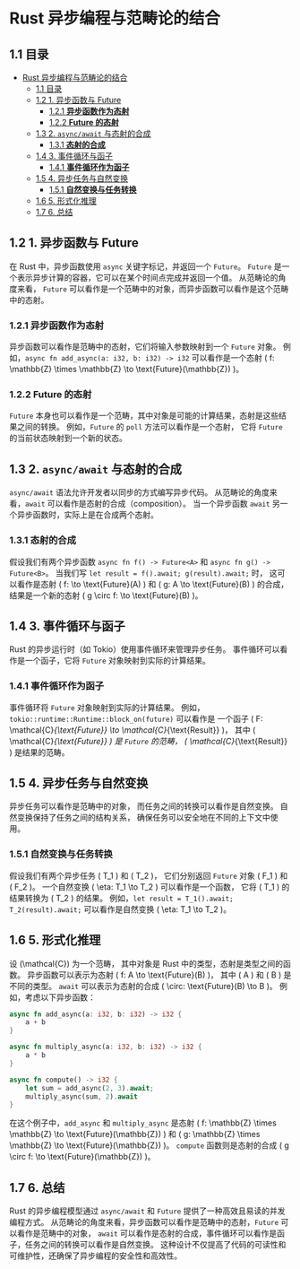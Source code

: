 # Rust 异步编程与范畴论的结合

## 1.1 目录

- [Rust 异步编程与范畴论的结合](#rust-异步编程与范畴论的结合)
  - [1.1 目录](#11-目录)
  - [1.2 1. 异步函数与 Future](#12-1-异步函数与-future)
    - [1.2.1 **异步函数作为态射**](#121-异步函数作为态射)
    - [1.2.2 **Future 的态射**](#122-future-的态射)
  - [1.3 2. `async/await` 与态射的合成](#13-2-asyncawait-与态射的合成)
    - [1.3.1 **态射的合成**](#131-态射的合成)
  - [1.4 3. 事件循环与函子](#14-3-事件循环与函子)
    - [1.4.1 **事件循环作为函子**](#141-事件循环作为函子)
  - [1.5 4. 异步任务与自然变换](#15-4-异步任务与自然变换)
    - [1.5.1 **自然变换与任务转换**](#151-自然变换与任务转换)
  - [1.6 5. 形式化推理](#16-5-形式化推理)
  - [1.7 6. 总结](#17-6-总结)

## 1.2 1. 异步函数与 Future

在 Rust 中，异步函数使用 `async` 关键字标记，并返回一个 `Future`。
`Future` 是一个表示异步计算的容器，它可以在某个时间点完成并返回一个值。
从范畴论的角度来看，
`Future` 可以看作是一个范畴中的对象，而异步函数可以看作是这个范畴中的态射。

### 1.2.1 **异步函数作为态射**

异步函数可以看作是范畴中的态射，它们将输入参数映射到一个 `Future` 对象。
例如，`async fn add_async(a: i32, b: i32) -> i32`
可以看作是一个态射 \( f: \mathbb{Z} \times \mathbb{Z} \to \text{Future}(\mathbb{Z}) \)。

### 1.2.2 **Future 的态射**

`Future` 本身也可以看作是一个范畴，其中对象是可能的计算结果，态射是这些结果之间的转换。
例如，`Future` 的 `poll` 方法可以看作是一个态射，
它将 `Future` 的当前状态映射到一个新的状态。

## 1.3 2. `async/await` 与态射的合成

`async/await` 语法允许开发者以同步的方式编写异步代码。
从范畴论的角度来看，`await` 可以看作是态射的合成（composition）。
当一个异步函数 `await` 另一个异步函数时，实际上是在合成两个态射。

### 1.3.1 **态射的合成**

假设我们有两个异步函数 `async fn f() -> Future<A>` 和 `async fn g() -> Future<B>`。
当我们写 `let result = f().await; g(result).await;` 时，
这可以看作是态射 \( f: \to \text{Future}(A) \) 和
\( g: A \to \text{Future}(B) \) 的合成，
结果是一个新的态射 \( g \circ f: \to \text{Future}(B) \)。

## 1.4 3. 事件循环与函子

Rust 的异步运行时（如 Tokio）使用事件循环来管理异步任务。
事件循环可以看作是一个函子，它将 `Future` 对象映射到实际的计算结果。

### 1.4.1 **事件循环作为函子**

事件循环将 `Future` 对象映射到实际的计算结果。
例如，`tokio::runtime::Runtime::block_on(future)`
可以看作是
一个函子 \( F: \mathcal{C}_{\text{Future}} \to \mathcal{C}_{\text{Result}} \)，
其中 \( \mathcal{C}_{\text{Future}} \) 是 `Future` 的范畴，
\( \mathcal{C}_{\text{Result}} \) 是结果的范畴。

## 1.5 4. 异步任务与自然变换

异步任务可以看作是范畴中的对象，
而任务之间的转换可以看作是自然变换。
自然变换保持了任务之间的结构关系，
确保任务可以安全地在不同的上下文中使用。

### 1.5.1 **自然变换与任务转换**

假设我们有两个异步任务 \( T_1 \) 和 \( T_2 \)，
它们分别返回 `Future` 对象 \( F_1 \) 和 \( F_2 \)。
一个自然变换 \( \eta: T_1 \to T_2 \) 可以看作是一个函数，
它将 \( T_1 \) 的结果转换为 \( T_2 \) 的结果。
例如，`let result = T_1().await; T_2(result).await;`
可以看作是自然变换 \( \eta: T_1 \to T_2 \)。

## 1.6 5. 形式化推理

设 \(\mathcal{C}\) 为一个范畴，
其中对象是 Rust 中的类型，态射是类型之间的函数。
异步函数可以表示为态射 \( f: A \to \text{Future}(B) \)，
其中 \( A \) 和 \( B \) 是不同的类型。
`await` 可以表示为态射的合成 \( \circ: \text{Future}(B) \to B \)。
例如，考虑以下异步函数：

```rust
async fn add_async(a: i32, b: i32) -> i32 {
    a + b
}

async fn multiply_async(a: i32, b: i32) -> i32 {
    a * b
}

async fn compute() -> i32 {
    let sum = add_async(2, 3).await;
    multiply_async(sum, 2).await
}

```

在这个例子中，`add_async` 和 `multiply_async` 是态射
\( f: \mathbb{Z} \times \mathbb{Z} \to \text{Future}(\mathbb{Z}) \) 和
\( g: \mathbb{Z} \times \mathbb{Z} \to \text{Future}(\mathbb{Z}) \)。
`compute` 函数则是态射的合成 \( g \circ f: \to \text{Future}(\mathbb{Z}) \)。

## 1.7 6. 总结

Rust 的异步编程模型通过 `async/await` 和 `Future` 提供了一种高效且易读的并发编程方式。
从范畴论的角度来看，异步函数可以看作是范畴中的态射，`Future` 可以看作是范畴中的对象，
`await` 可以看作是态射的合成，事件循环可以看作是函子，任务之间的转换可以看作是自然变换。
这种设计不仅提高了代码的可读性和可维护性，还确保了异步编程的安全性和高效性。
